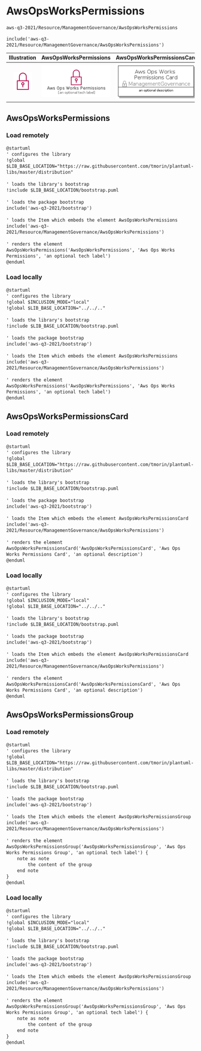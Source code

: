 # AwsOpsWorksPermissions


```text
aws-q3-2021/Resource/ManagementGovernance/AwsOpsWorksPermissions
```

```text
include('aws-q3-2021/Resource/ManagementGovernance/AwsOpsWorksPermissions')
```



| Illustration | AwsOpsWorksPermissions | AwsOpsWorksPermissionsCard | AwsOpsWorksPermissionsGroup |
| :---: | :---: | :---: | :---: |
| ![illustration for Illustration](../../../aws-q3-2021/Resource/ManagementGovernance/AwsOpsWorksPermissions.png) | ![illustration for AwsOpsWorksPermissions](../../../aws-q3-2021/Resource/ManagementGovernance/AwsOpsWorksPermissions.Local.png) | ![illustration for AwsOpsWorksPermissionsCard](../../../aws-q3-2021/Resource/ManagementGovernance/AwsOpsWorksPermissionsCard.Local.png) | ![illustration for AwsOpsWorksPermissionsGroup](../../../aws-q3-2021/Resource/ManagementGovernance/AwsOpsWorksPermissionsGroup.Local.png) |




## AwsOpsWorksPermissions

### Load remotely
```plantuml
@startuml
' configures the library
!global $LIB_BASE_LOCATION="https://raw.githubusercontent.com/tmorin/plantuml-libs/master/distribution"

' loads the library's bootstrap
!include $LIB_BASE_LOCATION/bootstrap.puml

' loads the package bootstrap
include('aws-q3-2021/bootstrap')

' loads the Item which embeds the element AwsOpsWorksPermissions
include('aws-q3-2021/Resource/ManagementGovernance/AwsOpsWorksPermissions')

' renders the element
AwsOpsWorksPermissions('AwsOpsWorksPermissions', 'Aws Ops Works Permissions', 'an optional tech label')
@enduml
```

### Load locally
```plantuml
@startuml
' configures the library
!global $INCLUSION_MODE="local"
!global $LIB_BASE_LOCATION="../../.."

' loads the library's bootstrap
!include $LIB_BASE_LOCATION/bootstrap.puml

' loads the package bootstrap
include('aws-q3-2021/bootstrap')

' loads the Item which embeds the element AwsOpsWorksPermissions
include('aws-q3-2021/Resource/ManagementGovernance/AwsOpsWorksPermissions')

' renders the element
AwsOpsWorksPermissions('AwsOpsWorksPermissions', 'Aws Ops Works Permissions', 'an optional tech label')
@enduml
```

## AwsOpsWorksPermissionsCard

### Load remotely
```plantuml
@startuml
' configures the library
!global $LIB_BASE_LOCATION="https://raw.githubusercontent.com/tmorin/plantuml-libs/master/distribution"

' loads the library's bootstrap
!include $LIB_BASE_LOCATION/bootstrap.puml

' loads the package bootstrap
include('aws-q3-2021/bootstrap')

' loads the Item which embeds the element AwsOpsWorksPermissionsCard
include('aws-q3-2021/Resource/ManagementGovernance/AwsOpsWorksPermissions')

' renders the element
AwsOpsWorksPermissionsCard('AwsOpsWorksPermissionsCard', 'Aws Ops Works Permissions Card', 'an optional description')
@enduml
```

### Load locally
```plantuml
@startuml
' configures the library
!global $INCLUSION_MODE="local"
!global $LIB_BASE_LOCATION="../../.."

' loads the library's bootstrap
!include $LIB_BASE_LOCATION/bootstrap.puml

' loads the package bootstrap
include('aws-q3-2021/bootstrap')

' loads the Item which embeds the element AwsOpsWorksPermissionsCard
include('aws-q3-2021/Resource/ManagementGovernance/AwsOpsWorksPermissions')

' renders the element
AwsOpsWorksPermissionsCard('AwsOpsWorksPermissionsCard', 'Aws Ops Works Permissions Card', 'an optional description')
@enduml
```

## AwsOpsWorksPermissionsGroup

### Load remotely
```plantuml
@startuml
' configures the library
!global $LIB_BASE_LOCATION="https://raw.githubusercontent.com/tmorin/plantuml-libs/master/distribution"

' loads the library's bootstrap
!include $LIB_BASE_LOCATION/bootstrap.puml

' loads the package bootstrap
include('aws-q3-2021/bootstrap')

' loads the Item which embeds the element AwsOpsWorksPermissionsGroup
include('aws-q3-2021/Resource/ManagementGovernance/AwsOpsWorksPermissions')

' renders the element
AwsOpsWorksPermissionsGroup('AwsOpsWorksPermissionsGroup', 'Aws Ops Works Permissions Group', 'an optional tech label') {
    note as note
        the content of the group
    end note
}
@enduml
```

### Load locally
```plantuml
@startuml
' configures the library
!global $INCLUSION_MODE="local"
!global $LIB_BASE_LOCATION="../../.."

' loads the library's bootstrap
!include $LIB_BASE_LOCATION/bootstrap.puml

' loads the package bootstrap
include('aws-q3-2021/bootstrap')

' loads the Item which embeds the element AwsOpsWorksPermissionsGroup
include('aws-q3-2021/Resource/ManagementGovernance/AwsOpsWorksPermissions')

' renders the element
AwsOpsWorksPermissionsGroup('AwsOpsWorksPermissionsGroup', 'Aws Ops Works Permissions Group', 'an optional tech label') {
    note as note
        the content of the group
    end note
}
@enduml
```

